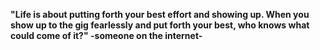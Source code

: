 
<b>"Life is about putting forth your best effort and showing up. When you show up to the gig fearlessly and put forth your best, who knows what could come of it?" -someone on the internet-</b>
